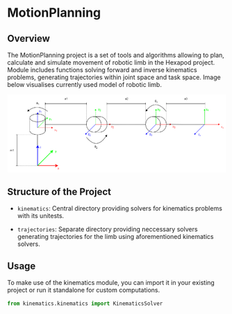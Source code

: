 # MotionPlanning

## Overview


The MotionPlanning project is a set of tools and algorithms allowing to plan, calculate and simulate movement of robotic limb in the Hexapod project. Module includes functions solving forward and inverse kinematics problems, generating trajectories within joint space and task space.
Image below visualises currently used model of robotic limb.

![Diagram of robot limb](doc\images\kinematics_diagram_without_text_light.png)


## Structure of the Project

- `kinematics`: Central directory providing solvers for kinematics problems with its unitests.

- `trajectories`: Separate directory providing neccessary solvers generating trajectories for the limb using aforementioned kinematics solvers.

## Usage

To make use of the kinematics module, you can import it in your existing project or run it standalone for custom computations.

```python
from kinematics.kinematics import KinematicsSolver
```

<!-- ## Running Tests

To run unit tests, navigate to the root directory of the project and execute:

```bash
pytest
```

Please ensure that your Python environment has the required packages installed. -->
